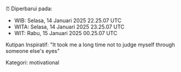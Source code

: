 ⏰ Diperbarui pada:
- WIB: Selasa, 14 Januari 2025 22.25.07 UTC
- WITA: Selasa, 14 Januari 2025 23.25.07 UTC
- WIT: Rabu, 15 Januari 2025 00.25.07 UTC

Kutipan Inspiratif:
"It took me a long time not to judge myself through someone else's eyes"


Kategori: motivational

